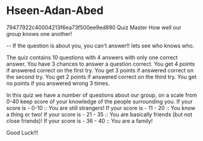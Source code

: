 # Hseen-Adan-Abed
79477922c40004213f6ea73f500ee9ed890
Quiz Master
How well our group knows one another!

-- If the question is about you, you can't answer!!
lets see who knows who.

The quiz contains 10 questions with 4 answers with only one correct answer.
You have 3 chances to answer a question correct.
You get 4 points if answered correct on the first try.
You get 3 points if answered correct on the second try.
You get 2 points if answered correct on the third try.
You get no points if you answered wrong 3 times.

In this quiz we have a number of questions about our group,
on a scale from 0-40 keep score of your knowledge of the people surrounding you.
If your score is - 0-10 :: You are still strangers!
If your score is - 11 - 20 :: You know a thing or two!
If your score is - 21 - 35 :: You are basically friends (but not close friends)!
If your score is - 36 - 40 :: You are a family!

Good Luck!!!
